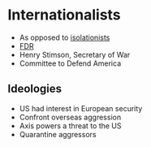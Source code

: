 # Internationalists
- As opposed to [isolationists](isolationists.md)
- [FDR](../people/roosevelt_franklin.md)
- Henry Stimson, Secretary of War
- Committee to Defend America

## Ideologies
- US had interest in European security
- Confront overseas aggression
- Axis powers a threat to the US
- Quarantine aggressors
